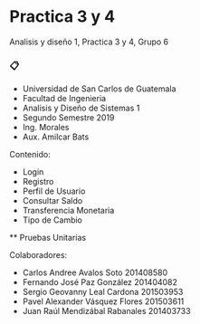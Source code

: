 # Practica 3 y 4
Analisis y diseño 1, Practica 3 y 4, Grupo 6

### 📋

* Universidad de San Carlos de Guatemala
* Facultad de Ingenieria
* Analisis y Diseño de Sistemas 1
* Segundo Semestre 2019
* Ing. Morales
* Aux. Amilcar Bats

Contenido:

* Login
* Registro
* Perfil de Usuario
* Consultar Saldo
* Transferencia Monetaria
* Tipo de Cambio

** Pruebas Unitarias


Colaboradores:
* Carlos Andree Avalos Soto       201408580
* Fernando José Paz González      201404082
* Sergio Geovanny Leal Cardona    201503953
* Pavel Alexander Vásquez Flores  201503611
* Juan Raúl Mendizábal Rabanales  201403733
